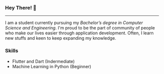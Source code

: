 ### Hey There! 👋

____________

I am a student currently pursuing my *Bachelor’s degree in Computer Science and Engineering*. I'm proud
to be the part of community of people who make our lives easier through application development. Often, 
I learn new stuffs and keen to keep expanding my knowledge.

### Skills
+ Flutter and Dart (Indermediate)
+ Machine Learning in Python (Beginner)
